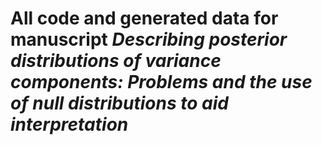 # All code and generated data for manuscript *Describing posterior distributions of variance components: Problems and the use of null distributions to aid interpretation*
